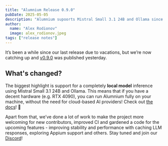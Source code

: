 ```yaml
---
title: "Alumnium Release 0.9.0"
pubDate: 2025-05-05
description: "Alumnium supoorts Mistral Small 3.1 24B and Ollama since v0.9.0 release!"
author:
  name: "Alex Rodionov"
  image: alex_rodionov.jpeg
tags: ["release notes"]
---
```


It’s been a while since our last release due to vacations, but we’re now catching up and [v0.9.0](https://github.com/alumnium-hq/alumnium/releases/tag/0.9.0) was published yesterday.

## What's changed?

The biggest highlight is support for a completely **local model** inference using Mistral Small 3.1 24B and Ollama. This means that if you have a decent hardware (e.g. RTX 4090), you can run Alumnium fully on your machine, without the need for cloud-based AI providers! Check out [the docs](https://alumnium.ai/docs/getting-started/configuration/#ollama)! 🦙

Apart from that, we’ve done a lot of work to make the project more welcoming for new contributors, improved CI and gardened a code for the upcoming features - improving stability and performance with caching LLM responses, exploring Appium support and others. Stay tuned and join our [Discord](https://discord.gg/mP29tTtKHg)!
